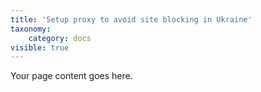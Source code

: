 ```yaml
---
title: 'Setup proxy to avoid site blocking in Ukraine'
taxonomy:
    category: docs
visible: true
---
```


Your page content goes here.